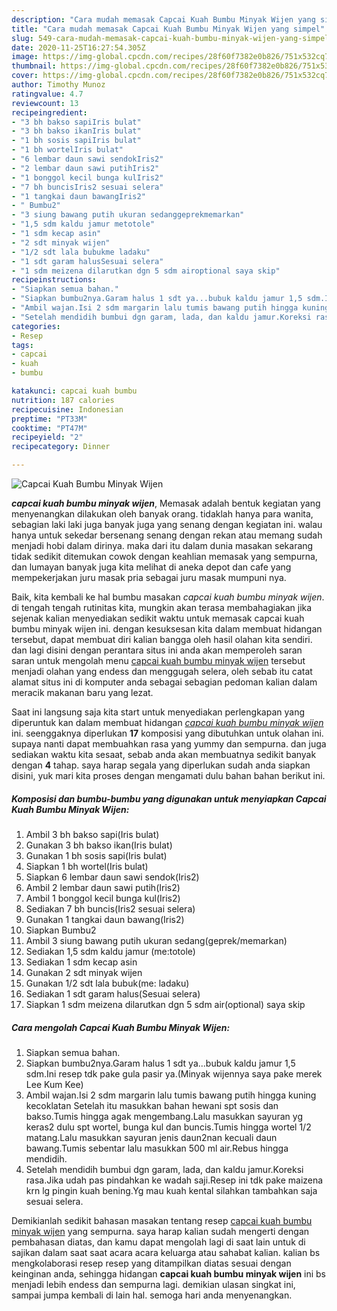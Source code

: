 ```yaml
---
description: "Cara mudah memasak Capcai Kuah Bumbu Minyak Wijen yang simpel"
title: "Cara mudah memasak Capcai Kuah Bumbu Minyak Wijen yang simpel"
slug: 549-cara-mudah-memasak-capcai-kuah-bumbu-minyak-wijen-yang-simpel
date: 2020-11-25T16:27:54.305Z
image: https://img-global.cpcdn.com/recipes/28f60f7382e0b826/751x532cq70/capcai-kuah-bumbu-minyak-wijen-foto-resep-utama.jpg
thumbnail: https://img-global.cpcdn.com/recipes/28f60f7382e0b826/751x532cq70/capcai-kuah-bumbu-minyak-wijen-foto-resep-utama.jpg
cover: https://img-global.cpcdn.com/recipes/28f60f7382e0b826/751x532cq70/capcai-kuah-bumbu-minyak-wijen-foto-resep-utama.jpg
author: Timothy Munoz
ratingvalue: 4.7
reviewcount: 13
recipeingredient:
- "3 bh bakso sapiIris bulat"
- "3 bh bakso ikanIris bulat"
- "1 bh sosis sapiIris bulat"
- "1 bh wortelIris bulat"
- "6 lembar daun sawi sendokIris2"
- "2 lembar daun sawi putihIris2"
- "1 bonggol kecil bunga kulIris2"
- "7 bh buncisIris2 sesuai selera"
- "1 tangkai daun bawangIris2"
- " Bumbu2"
- "3 siung bawang putih ukuran sedanggeprekmemarkan"
- "1,5 sdm kaldu jamur metotole"
- "1 sdm kecap asin"
- "2 sdt minyak wijen"
- "1/2 sdt lala bubukme ladaku"
- "1 sdt garam halusSesuai selera"
- "1 sdm meizena dilarutkan dgn 5 sdm airoptional saya skip"
recipeinstructions:
- "Siapkan semua bahan."
- "Siapkan bumbu2nya.Garam halus 1 sdt ya...bubuk kaldu jamur 1,5 sdm.Ini resep tdk pake gula pasir ya.(Minyak wijennya saya pake merek Lee Kum Kee)"
- "Ambil wajan.Isi 2 sdm margarin lalu tumis bawang putih hingga kuning kecoklatan Setelah itu masukkan bahan hewani spt sosis dan bakso.Tumis hingga agak mengembang.Lalu masukkan sayuran yg keras2 dulu spt wortel, bunga kul dan buncis.Tumis hingga wortel 1/2 matang.Lalu masukkan sayuran jenis daun2nan kecuali daun bawang.Tumis sebentar lalu masukkan 500 ml air.Rebus hingga mendidih."
- "Setelah mendidih bumbui dgn garam, lada, dan kaldu jamur.Koreksi rasa.Jika udah pas pindahkan ke wadah saji.Resep ini tdk pake maizena krn lg pingin kuah bening.Yg mau kuah kental silahkan tambahkan saja sesuai selera."
categories:
- Resep
tags:
- capcai
- kuah
- bumbu

katakunci: capcai kuah bumbu 
nutrition: 187 calories
recipecuisine: Indonesian
preptime: "PT33M"
cooktime: "PT47M"
recipeyield: "2"
recipecategory: Dinner

---
```



![Capcai Kuah Bumbu Minyak Wijen](https://img-global.cpcdn.com/recipes/28f60f7382e0b826/751x532cq70/capcai-kuah-bumbu-minyak-wijen-foto-resep-utama.jpg)

<b><i>capcai kuah bumbu minyak wijen</i></b>, Memasak adalah bentuk kegiatan yang menyenangkan dilakukan oleh banyak orang. tidaklah hanya para wanita, sebagian laki laki juga banyak juga yang senang dengan kegiatan ini. walau hanya untuk sekedar bersenang senang dengan rekan atau memang sudah menjadi hobi dalam dirinya. maka dari itu dalam dunia masakan sekarang tidak sedikit ditemukan cowok dengan keahlian memasak yang sempurna, dan lumayan banyak juga kita melihat di aneka depot dan cafe yang mempekerjakan juru masak pria sebagai juru masak mumpuni nya.

Baik, kita kembali ke hal bumbu masakan <i>capcai kuah bumbu minyak wijen</i>. di tengah tengah rutinitas kita, mungkin akan terasa membahagiakan jika sejenak kalian menyediakan sedikit waktu untuk memasak capcai kuah bumbu minyak wijen ini. dengan kesuksesan kita dalam membuat hidangan tersebut, dapat membuat diri kalian bangga oleh hasil olahan kita sendiri. dan lagi disini dengan perantara situs ini anda akan memperoleh saran saran untuk mengolah menu <u>capcai kuah bumbu minyak wijen</u> tersebut menjadi olahan yang endess dan menggugah selera, oleh sebab itu catat alamat situs ini di komputer anda sebagai sebagian pedoman kalian dalam meracik makanan baru yang lezat.




Saat ini langsung saja kita start untuk menyediakan perlengkapan yang diperuntuk kan dalam membuat hidangan <u><i>capcai kuah bumbu minyak wijen</i></u> ini. seenggaknya diperlukan <b>17</b> komposisi yang dibutuhkan untuk olahan ini. supaya nanti dapat membuahkan rasa yang yummy dan sempurna. dan juga sediakan waktu kita sesaat, sebab anda akan membuatnya sedikit banyak dengan <b>4</b> tahap. saya harap segala yang diperlukan sudah anda siapkan disini, yuk mari kita proses dengan mengamati dulu bahan bahan berikut ini.

<!--inarticleads1-->

##### Komposisi dan bumbu-bumbu yang digunakan untuk menyiapkan Capcai Kuah Bumbu Minyak Wijen:

1. Ambil 3 bh bakso sapi(Iris bulat)
1. Gunakan 3 bh bakso ikan(Iris bulat)
1. Gunakan 1 bh sosis sapi(Iris bulat)
1. Siapkan 1 bh wortel(Iris bulat)
1. Siapkan 6 lembar daun sawi sendok(Iris2)
1. Ambil 2 lembar daun sawi putih(Iris2)
1. Ambil 1 bonggol kecil bunga kul(Iris2)
1. Sediakan 7 bh buncis(Iris2 sesuai selera)
1. Gunakan 1 tangkai daun bawang(Iris2)
1. Siapkan  Bumbu2
1. Ambil 3 siung bawang putih ukuran sedang(geprek/memarkan)
1. Sediakan 1,5 sdm kaldu jamur (me:totole)
1. Sediakan 1 sdm kecap asin
1. Gunakan 2 sdt minyak wijen
1. Gunakan 1/2 sdt lala bubuk(me: ladaku)
1. Sediakan 1 sdt garam halus(Sesuai selera)
1. Siapkan 1 sdm meizena dilarutkan dgn 5 sdm air(optional) saya skip




<!--inarticleads2-->

##### Cara mengolah Capcai Kuah Bumbu Minyak Wijen:

1. Siapkan semua bahan.
1. Siapkan bumbu2nya.Garam halus 1 sdt ya...bubuk kaldu jamur 1,5 sdm.Ini resep tdk pake gula pasir ya.(Minyak wijennya saya pake merek Lee Kum Kee)
1. Ambil wajan.Isi 2 sdm margarin lalu tumis bawang putih hingga kuning kecoklatan Setelah itu masukkan bahan hewani spt sosis dan bakso.Tumis hingga agak mengembang.Lalu masukkan sayuran yg keras2 dulu spt wortel, bunga kul dan buncis.Tumis hingga wortel 1/2 matang.Lalu masukkan sayuran jenis daun2nan kecuali daun bawang.Tumis sebentar lalu masukkan 500 ml air.Rebus hingga mendidih.
1. Setelah mendidih bumbui dgn garam, lada, dan kaldu jamur.Koreksi rasa.Jika udah pas pindahkan ke wadah saji.Resep ini tdk pake maizena krn lg pingin kuah bening.Yg mau kuah kental silahkan tambahkan saja sesuai selera.




Demikianlah sedikit bahasan masakan tentang resep <u>capcai kuah bumbu minyak wijen</u> yang sempurna. saya harap kalian sudah mengerti dengan pembahasan diatas, dan kamu dapat mengolah lagi di saat lain untuk di sajikan dalam saat saat acara acara keluarga atau sahabat kalian. kalian bs mengkolaborasi resep resep yang ditampilkan diatas sesuai dengan keinginan anda, sehingga hidangan <b>capcai kuah bumbu minyak wijen</b> ini bs menjadi lebih endess dan sempurna lagi. demikian ulasan singkat ini, sampai jumpa kembali di lain hal. semoga hari anda menyenangkan.
